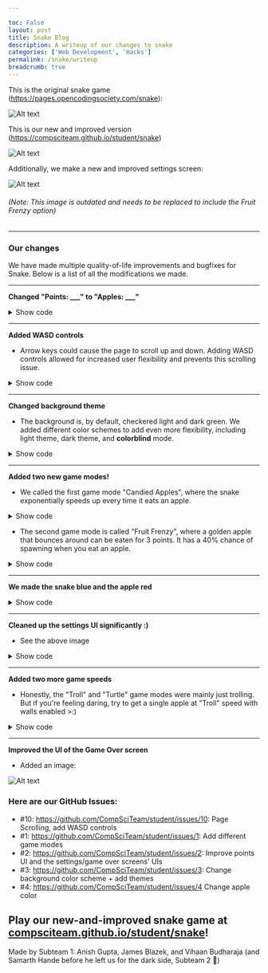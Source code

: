 ```yaml
---

toc: False
layout: post
title: Snake Blog
description: A writeup of our changes to snake
categories: ['Web Development', 'Hacks']
permalink: /snake/writeup
breadcrumb: true
---
```



This is the original snake game (<https://pages.opencodingsociety.com/snake>): 


![Alt text]({{site.baseurl}}/images/posts/oldsnake.png "Image of old snake game")

This is our new and improved version (<https://compsciteam.github.io/student/snake>)

![Alt text]({{site.baseurl}}/images/posts/newsnake.png "Image of old snake game")


Additionally, we make a new and improved settings screen:

![Alt text]({{site.baseurl}}/images/posts/newsnakesettings.png "Image of improved settings screen")

<h6>(Note: This image is outdated and needs to be replaced to include the Fruit Frenzy option)</h6>

<hr>

### Our changes

We have made multiple quality-of-life improvements and bugfixes for Snake. Below is a list of all the modifications we made.

<hr>

**Changed "Points: ___" to "Apples: ___"**
<details>
<summary>Show code</summary>


    <p class="fs-4">Apples: <span id="score_value">0</span></p>

</details>

<hr>

**Added WASD controls**
  - Arrow keys could cause the page to scroll up and down. Adding WASD controls allowed for increased user flexibility and prevents this scrolling issue.

<details>
<summary>Show code</summary>

    let changeDir = function(key){
        switch(key) {
            case 37: case 65: // left arrow / 'A'
                if (snake_dir !== 1) snake_next_dir = 3;
                break;
            case 38: case 87: // up arrow / 'W'
                if (snake_dir !== 2) snake_next_dir = 0;
                break;
            case 39: case 68: // right arrow / 'D'
                if (snake_dir !== 3) snake_next_dir = 1;
                break;
            case 40: case 83: // down arrow / 'S'
                if (snake_dir !== 0) snake_next_dir = 2;
                break;
        }
    }
    canvas.onkeydown = function(evt) {
        changeDir(evt.keyCode);
    }

</details>

<hr>


**Changed background theme**
  - The background is, by default, checkered light and dark green. We added different color schemes to add even more flexibility, including light theme, dark theme, and **colorblind** mode.


<details>
<summary>Show code</summary>

    function applyMode(mode){
        switch(mode){
            case 'colorblind':
                color_light_tile = '#ffd97a'; color_dark_tile  = '#ffd15a';
                color_snake = '#0000ff'; color_apple = '#ff00ff';
                break;
            case 'light':
                color_light_tile = '#f0f8e8'; color_dark_tile  = '#dfeccf';
                color_snake = '#0b63d6'; color_apple = '#d32f2f';
                break;
            case 'dark':
                color_light_tile = '#355a2b'; color_dark_tile  = '#243b1b';
                color_snake = '#1e90ff'; color_apple = '#ff6b6b';
                break;
            default:
                color_light_tile = '#a9d750'; color_dark_tile  = '#a2d148';
                color_snake = '#2f00ffff'; color_apple = '#ff0000ff';
        }
        // repaint if playing
        if(snake && snake.length){
            for(let y = 0; y < canvas.height / BLOCK; y++) {
                for(let x = 0; x < canvas.width / BLOCK; x++) {
                    ctx.fillStyle = ((x + y) % 2 === 0) ? color_light_tile : color_dark_tile;
                    ctx.fillRect(x * BLOCK, y * BLOCK, BLOCK, BLOCK);
                }
            }
            for(let i = 0; i < snake.length; i++) activeDot(snake[i].x, snake[i].y);
            activeApple(food.x, food.y);
        }
    }

</details>

<hr>


**Added two new game modes!**
  - We called the first game mode "Candied Apples", where the snake exponentially speeds up every time it eats an apple.

<details>
<summary>Show code</summary>

    if(current_gamemode === 'candied'){
        const newSpeed = Math.max(6, Number(snake_speed) - 5);
        setSnakeSpeed(newSpeed);
    }

</details>


- The second game mode is called "Fruit Frenzy", where a golden apple that bounces around can be eaten for 3 points. It has a 40% chance of spawning when you eat an apple.

<details>
<summary>Show code</summary>


    // Code to spawn golden fruit
    if(current_gamemode === 'fruit_frenzy' && Math.random() < 0.4 && !goldenFood.active){
        let gx = Math.floor(Math.random() * ((canvas.width / BLOCK) - 1));
        let gy = Math.floor(Math.random() * ((canvas.height / BLOCK) - 1));
        goldenFood.x = gx; goldenFood.y = gy;
        goldenFood.vx = (Math.random() < 0.5) ? 1 : -1;
        goldenFood.vy = (Math.random() < 0.5) ? 1 : -1;
        goldenFood.active = true;
    }



    // Code to move the fruit
    // Move golden fruit each frame
    if(goldenFood.active){
        let nextX = goldenFood.x + goldenFood.vx;
        let nextY = goldenFood.y + goldenFood.vy;
        if(nextX < 0 || nextX >= canvas.width / BLOCK) goldenFood.vx *= -1; // reverse vx and/or vy if needed
        if(nextY < 0 || nextY >= canvas.height / BLOCK) goldenFood.vy *= -1;
        goldenFood.x = nextX;
        goldenFood.y = nextY;
    }


</details>
<hr>

**We made the snake blue and the apple red**

<details>
<summary>Show code</summary>

    let activeDot = function(x, y){
        ctx.fillStyle = color_snake; // blue snake
        ctx.fillRect(x * BLOCK, y * BLOCK, BLOCK, BLOCK);
    }
    let activeApple = function(x, y){
        ctx.fillStyle = color_apple; // red apple
        ctx.fillRect(x * BLOCK, y * BLOCK, BLOCK, BLOCK);
    }

</details>

<hr>


**Cleaned up the settings UI significantly :)**
  - See the above image

<details>
<summary>Show code</summary>

    #setting input{ display:none; }
    #setting label{ cursor: pointer; }
    #setting input:checked + label{ background-color: #FFF; color: #000; }

    #setting { 
        display: flex;
        justify-content: center;
        align-items: center;
        padding: 1rem;
    }
    .settings-card{
        width: 100%;
        max-width: 420px;
        background: rgba(0,0,0,0.18);
        border-radius: 12px;
        padding: 18px;
        box-shadow: 0 6px 18px rgba(0,0,0,0.35);
        text-align: left;
    }
    .settings-title{
        font-size: 1.15rem;
        margin-bottom: 8px;
        font-weight: 600;
        color: #fff;
    }
    .setting-group{
        margin: 12px 0;
    }
    .option-row{
        display: flex;
        gap: 8px;
        flex-wrap: wrap;
        margin-top: 8px;
    }

    #setting input + label{
        display: inline-block;
        padding: 8px 14px;
        border-radius: 999px;
        background: rgba(255,255,255,0.06);
        color: #eaeaea;
        border: 1px solid rgba(255,255,255,0.06);
        transition: all 0.15s ease-in-out;
        user-select: none;
    }
    #setting input:checked + label{
        background-color: #fff;
        color: #000;
        box-shadow: 0 4px 10px rgba(0,0,0,0.2) inset;
        transform: translateY(-1px);
    }
    #setting p{ color: #f1f1f1; }
    

    @media (max-width: 520px){
        .game-shell{ padding: 12px; border-radius: 10px; }
        .screen-card, .settings-card{ margin: 10px; padding: 14px; }
        canvas{ border-width: 4px; }
    }

</details>

<hr>


**Added two more game speeds**
  - Honestly, the "Troll" and "Turtle" game modes were mainly just trolling. But if you're feeling daring, try to get a single apple at "Troll" speed with walls enabled >:)

<details>
<summary>Show code</summary>

    <div class="option-row">
        <input id="speed_turtle" type="radio" name="speed" value="220"/>
        <label for="speed_turtle">Turtle</label>
        <input id="speed1" type="radio" name="speed" value="120" checked/>
        <label for="speed1">Slow</label>
        <input id="speed2" type="radio" name="speed" value="75"/>
        <label for="speed2">Normal</label>
        <input id="speed3" type="radio" name="speed" value="35"/>
        <label for="speed3">Fast</label>
        <input id="speed_troll" type="radio" name="speed" value="8"/>
        <label for="speed_troll">Troll</label>
    </div>

</details>

<hr>


**Improved the UI of the Game Over screen**
  - Added an image:

![Alt text]({{site.baseurl}}/images/hacks/snake-gameover.png "snake-gameover.png")

### Here are our GitHub Issues:
- #10: <https://github.com/CompSciTeam/student/issues/10>: Page Scrolling, add WASD controls
- #1: <https://github.com/CompSciTeam/student/issues/1>: Add different game modes
- #2: <https://github.com/CompSciTeam/student/issues/2>: Improve points UI and the settings/game over screens' UIs
- #3: <https://github.com/CompSciTeam/student/issues/3>: Change background color scheme + add themes
- #4: <https://github.com/CompSciTeam/student/issues/4> Change apple color

## Play our new-and-improved snake game at [compsciteam.github.io/student/snake](https://compsciteam.github.io/student/snake)!

Made by Subteam 1: Anish Gupta, James Blazek, and Vihaan Budharaja (and Samarth Hande before he left us for the dark side, Subteam 2 🫡)
